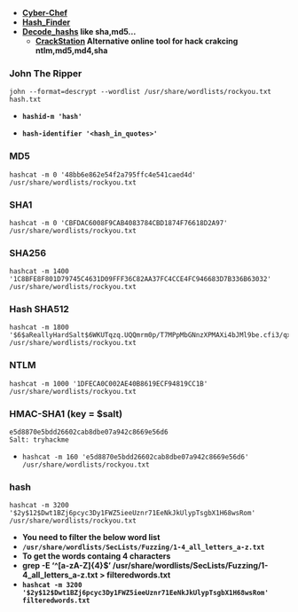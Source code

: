 - __[Cyber-Chef](https://gchq.github.io/CyberChef/)__
- __[Hash_Finder](https://www.tunnelsup.com/hash-analyzer/)__
- __[Decode_hashs](https://10015.io/tools/md5-encrypt-decrypt) like sha,md5...__
  - __[CrackStation](https://crackstation.net/) Alternative online tool for hack crakcing ntlm,md5,md4,sha__

### John The Ripper
```
john --format=descrypt --wordlist /usr/share/wordlists/rockyou.txt hash.txt
```

- __`hashid-m 'hash'`__

- **`hash-identifier '<hash_in_quotes>'`**

### MD5
```
hashcat -m 0 '48bb6e862e54f2a795ffc4e541caed4d' /usr/share/wordlists/rockyou.txt
```

### SHA1
```
hashcat -m 0 'CBFDAC6008F9CAB4083784CBD1874F76618D2A97' /usr/share/wordlists/rockyou.txt
```

### SHA256
``` 
hashcat -m 1400 '1C8BFE8F801D79745C4631D09FFF36C82AA37FC4CCE4FC946683D7B336B63032' /usr/share/wordlists/rockyou.txt
```

### Hash SHA512
```
hashcat -m 1800 '$6$aReallyHardSalt$6WKUTqzq.UQQmrm0p/T7MPpMbGNnzXPMAXi4bJMl9be.cfi3/qxIf.hsGpS41BqMhSrHVXgMpdjS6xeKZAs02.' /usr/share/wordlists/rockyou.txt
```

### NTLM
```
hashcat -m 1000 '1DFECA0C002AE40B8619ECF94819CC1B' /usr/share/wordlists/rockyou.txt
```

### HMAC-SHA1 (key = $salt)
```
e5d8870e5bdd26602cab8dbe07a942c8669e56d6 
Salt: tryhackme
```
  - `hashcat -m 160 'e5d8870e5bdd26602cab8dbe07a942c8669e56d6' /usr/share/wordlists/rockyou.txt`

### hash
```
hashcat -m 3200 '$2y$12$Dwt1BZj6pcyc3Dy1FWZ5ieeUznr71EeNkJkUlypTsgbX1H68wsRom' /usr/share/wordlists/rockyou.txt
```

- __You need to filter the below word list__
 -  __`/usr/share/wordlists/SecLists/Fuzzing/1-4_all_letters_a-z.txt`__
 -  __To get the words containg 4 characters__
  - __grep -E ‘^[a-zA-Z]{4}$’ /usr/share/wordlists/SecLists/Fuzzing/1-4_all_letters_a-z.txt > filteredwords.txt__
  - __`hashcat -m 3200 '$2y$12$Dwt1BZj6pcyc3Dy1FWZ5ieeUznr71EeNkJkUlypTsgbX1H68wsRom' filteredwords.txt`__
